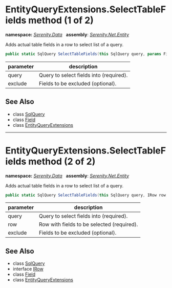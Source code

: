 # EntityQueryExtensions.SelectTableFields method (1 of 2)
**namespace:** *[Serenity.Data](../../README.md#serenity.data-namespace)*   **assembly**: *[Serenity.Net.Entity](../../README.md)*

Adds actual table fields in a row to select list of a query.

```csharp
public static SqlQuery SelectTableFields(this SqlQuery query, params Field[] exclude)
```

| parameter | description |
| --- | --- |
| query | Query to select fields into (required). |
| exclude | Fields to be excluded (optional). |

## See Also

* class [SqlQuery](../Serenity.Net.Data/../SqlQuery.md)
* class [Field](../Field.md)
* class [EntityQueryExtensions](../EntityQueryExtensions.md)

---

# EntityQueryExtensions.SelectTableFields method (2 of 2)
**namespace:** *[Serenity.Data](../../README.md#serenity.data-namespace)*   **assembly**: *[Serenity.Net.Entity](../../README.md)*

Adds actual table fields in a row to select list of a query.

```csharp
public static SqlQuery SelectTableFields(this SqlQuery query, IRow row, params Field[] exclude)
```

| parameter | description |
| --- | --- |
| query | Query to select fields into (required). |
| row | Row with fields to be selected (required). |
| exclude | Fields to be excluded (optional). |

## See Also

* class [SqlQuery](../Serenity.Net.Data/../SqlQuery.md)
* interface [IRow](../IRow.md)
* class [Field](../Field.md)
* class [EntityQueryExtensions](../EntityQueryExtensions.md)
